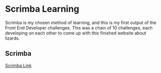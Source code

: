 # Scrimba Learning

Scrimba is my chosen method of learning, and this is my first output of the Front End Developer challenges.
This was a chain of 10 challenges, each developing on each other to come up with this finished website about lizards. 

## Scrimba
[Scrimba Link](https://scrimba.com/learn/frontend)
